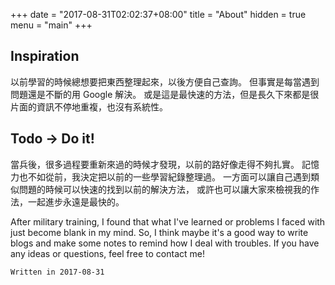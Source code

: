 +++
date = "2017-08-31T02:02:37+08:00"
title = "About"
hidden = true
menu = "main"
+++

## Inspiration
以前學習的時候總想要把東西整理起來，以後方便自己查詢。
但事實是每當遇到問題還是不斷的用 Google 解決。
或是這是最快速的方法，但是長久下來都是很片面的資訊不停地重複，也沒有系統性。

## Todo → Do it!
當兵後，很多過程要重新來過的時候才發現，以前的路好像走得不夠扎實。
記憶力也不如從前，我決定把以前的一些學習紀錄整理過。
一方面可以讓自己遇到類似問題的時候可以快速的找到以前的解決方法，
或許也可以讓大家來檢視我的作法，一起進步永遠是最快的。

After military training, I found that what I've learned or problems I faced with just become blank in my mind. So, I think maybe it's a good way to write blogs and make some notes to remind how I deal with troubles. If you have any ideas or questions, feel free to contact me!

`Written in 2017-08-31`
